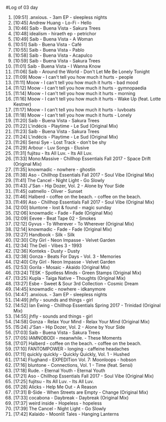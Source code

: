 #Log of 03 day

1. [09:51] .anxious. - 3am EP - sleepless nights
1. [10:45] Andrew Huang - Lo-Fi - Hello
1. [10:46] Saib - Buena Vista - Sakura Trees
1. [10:48] idealism - hiraeth ep - petrichor
1. [10:49] Saib - Buena Vista - A Woman
1. [10:51] Saib - Buena Vista - Café
1. [10:55] Saib - Buena Vista - Pablo
1. [10:58] Saib - Buena Vista - Acapulco
1. [10:59] Saib - Buena Vista - Sakura Trees
1. [11:01] Saib - Buena Vista - I Wanna Know
1. [11:06] Saib - Around the World - Don't Let Me Be Lonely Tonight
1. [11:09] Moow - I can't tell you how much it hurts - people
1. [11:11] Moow - I can't tell you how much it hurts - bad mood
1. [11:12] Moow - I can't tell you how much it hurts - gymnopaedia
1. [11:14] Moow - I can't tell you how much it hurts - morning
1. [11:16] Moow - I can't tell you how much it hurts - Wake Up (feat. Lotte Kestner)
1. [11:17] Moow - I can't tell you how much it hurts - luvboats
1. [11:18] Moow - I can't tell you how much it hurts - Lonely
1. [11:20] Saib - Buena Vista - Sakura Trees
1. [11:22] L'indécis - Playtime - Le Sud (Original Mix)
1. [11:23] Saib - Buena Vista - Sakura Trees
1. [11:24] L'indécis - Playtime - Le Sud (Original Mix)
1. [11:26] Sensi Sye - Lost Track - don't be shy
1. [11:29] Arbour - Luv Songs - Elusive
1. [11:31] fujitsu - Its All Luv. - Its All Luv.
1. [11:33] Mono:Massive - Chillhop Essentials Fall 2017 - Space Drift (Original Mix)
1. [11:35] knowmadic - nowhere - ghostin
1. [11:38] Aso - Chillhop Essentials Fall 2017 - Soul Vibe (Original Mix)
1. [11:41] The Cancel - Night Light - Go Slowly
1. [11:43] J'San - Hip Dozer, Vol. 2 - Alone by Your Side
1. [11:45] oatmello - Oliver - Sunset
1. [11:46] Halberd - coffee on the beach. - coffee on the beach.
1. [11:49] Aso - Chillhop Essentials Fall 2017 - Soul Vibe (Original Mix)
1. [12:00] bluntone - lost & found - magic sunday
1. [12:06] knowmadic - Fade - Fade (Original Mix)
1. [12:09] Eevee - Beat Tape 02 - Smokes
1. [12:12] Gyvus - To Wherever - To Wherever (Original Mix)
1. [12:14] knowmadic - Fade - Fade (Original Mix)
1. [12:27] Handbook - Silk - Silk
1. [12:30] City Girl - Neon Impasse - Velvet Garden
1. [12:34] The Deli - Vibes 3 - 1993
1. [12:36] Konteks - Dusty - Dusty
1. [12:38] Gonza - Beats For Days - Vol. 3 - Memories
1. [12:40] City Girl - Neon Impasse - Velvet Garden
1. [12:53] Gorila - Mosaic - Akaido (Original Mix)
1. [13:24] TESK - Spotless Minds - Green Stamps (Original Mix)
1. [13:25] Kupla - Taiga Native - Thoughts (Original Mix)
1. [13:27] Esbe - Sweet & Sour 3rd Collection - Cosmic Dream
1. [14:45] knowmadic - nowhere - idkanymore
1. [14:47] .anxious. - 3am EP - sleepless nights
1. [14:49] jhfly - sounds and things - girl
1. [14:52] Ian Ewing - Chillhop Essentials Spring 2017 - Trinidad (Original Mix)
1. [14:55] jhfly - sounds and things - girl
1. [14:58] Gonza - Relax Your Mind - Relax Your Mind (Original Mix)
1. [15:24] J'San - Hip Dozer, Vol. 2 - Alone by Your Side
1. [17:03] Saib - Buena Vista - Sakura Trees
1. [17:05] IAMNOBODI - meanwhile. - These Moments
1. [17:07] Halberd - coffee on the beach. - coffee on the beach.
1. [17:10] FANTOMPOWER - longing - caffeine headaches
1. [17:11] quickly quickly - Quickly Quickly, Vol. 1 - Hushed
1. [17:14] Flughand - EXPEDITion Vol. 7: Moonloops - hobson
1. [17:16] bluntone - Connections, Vol. 1 - Time (feat. Sensi)
1. [17:18] Rude. - Eternal Youth - Eternal Youth
1. [17:21] Aso - Chillhop Essentials Fall 2017 - Soul Vibe (Original Mix)
1. [17:25] fujitsu - Its All Luv. - Its All Luv.
1. [17:28] Alicks - Help Me Out - A Reason
1. [17:31] B-Side - When Streets are Empty - Change (Original Mix)
1. [17:33] cocabona - Daybreak - Daybreak (Original Mix)
1. [17:37] weird inside - Hopeless - hopeless
1. [17:39] The Cancel - Night Light - Go Slowly
1. [17:42] Kalaido - Moonlit Tales - Hanging Lanterns
